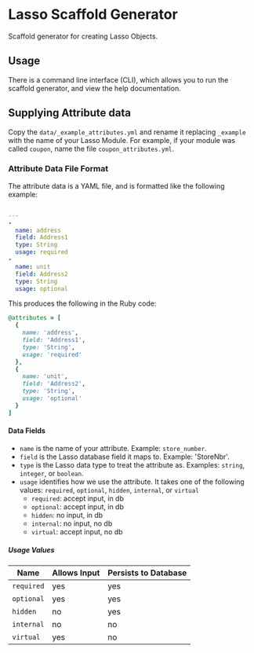 # Lasso Scaffold Generator

Scaffold generator for creating Lasso Objects.

## Usage

There is a command line interface (CLI), which allows you to run the scaffold generator, 
and view the help documentation.


## Supplying Attribute data

Copy the `data/_example_attributes.yml` and rename it replacing `_example` with the name of your Lasso Module. For 
example, if your module was called `coupon`, name the file `coupon_attributes.yml`. 

### Attribute Data File Format

The attribute data is a YAML file, and is formatted like the following example:

```yaml

---
-
  name: address
  field: Address1
  type: String
  usage: required
-
  name: unit
  field: Address2
  type: String
  usage: optional
```

This produces the following in the Ruby code:

```ruby
@attributes = [
  {
    name: 'address',
    field: 'Address1',
    type: 'String',
    usage: 'required' 
  },
  {
    name: 'unit',
    field: 'Address2',
    type: 'String',
    usage: 'optional' 
  }
]
```

#### Data Fields

- `name` is the name of your attribute. Example: `store_number`.
- `field` is the Lasso database field it maps to. Example: 'StoreNbr'.
- `type` is the Lasso data type to treat the attribute as. Examples: `string`, `integer`, or `boolean`.
- `usage` identifies how we use the attribute. It takes one of the following values: `required`, `optional`, `hidden`, `internal`, or `virtual`
  - `required`: accept input, in db
  - `optional`: accept input, in db
  - `hidden`:   no input,     in db
  - `internal`: no input,     no db
  - `virtual`:  accept input, no db

##### Usage Values

| Name       | Allows Input | Persists to Database |
|------------|--------------|----------------------|
| `required` | yes          | yes                  |
| `optional` | yes          | yes                  |
| `hidden`   | no           | yes                  |
| `internal` | no           | no                   |
| `virtual`  | yes          | no                   |

